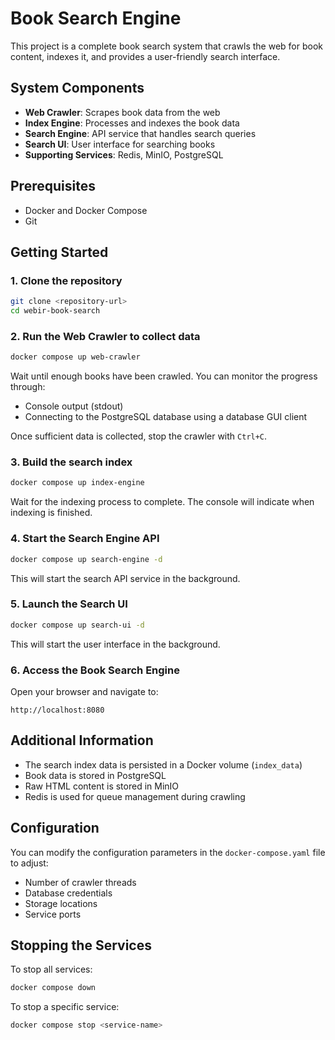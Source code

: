 # Book Search Engine

This project is a complete book search system that crawls the web for book content, indexes it, and provides a user-friendly search interface.

## System Components

- **Web Crawler**: Scrapes book data from the web
- **Index Engine**: Processes and indexes the book data
- **Search Engine**: API service that handles search queries
- **Search UI**: User interface for searching books
- **Supporting Services**: Redis, MinIO, PostgreSQL

## Prerequisites

- Docker and Docker Compose
- Git

## Getting Started

### 1. Clone the repository

```bash
git clone <repository-url>
cd webir-book-search
```

### 2. Run the Web Crawler to collect data

```bash
docker compose up web-crawler
```

Wait until enough books have been crawled. You can monitor the progress through:
- Console output (stdout)
- Connecting to the PostgreSQL database using a database GUI client

Once sufficient data is collected, stop the crawler with `Ctrl+C`.

### 3. Build the search index

```bash
docker compose up index-engine
```

Wait for the indexing process to complete. The console will indicate when indexing is finished.

### 4. Start the Search Engine API

```bash
docker compose up search-engine -d
```

This will start the search API service in the background.

### 5. Launch the Search UI

```bash
docker compose up search-ui -d
```

This will start the user interface in the background.

### 6. Access the Book Search Engine

Open your browser and navigate to:

```
http://localhost:8080
```

## Additional Information

- The search index data is persisted in a Docker volume (`index_data`)
- Book data is stored in PostgreSQL
- Raw HTML content is stored in MinIO
- Redis is used for queue management during crawling

## Configuration

You can modify the configuration parameters in the `docker-compose.yaml` file to adjust:
- Number of crawler threads
- Database credentials
- Storage locations
- Service ports

## Stopping the Services

To stop all services:

```bash
docker compose down
```

To stop a specific service:

```bash
docker compose stop <service-name>
```